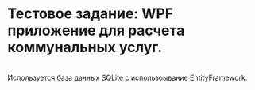 <h1>Тестовое задание: WPF приложение для расчета коммунальных услуг.</h1></br>
Используется база данных SQLite с использоывание EntityFramework.
